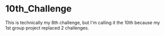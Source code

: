 # 10th_Challenge
This is technically my 8th challenge, but I'm calling it the 10th because my 1st group project replaced 2 challenges.
